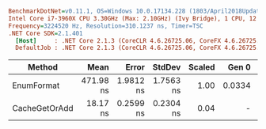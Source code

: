 ``` ini

BenchmarkDotNet=v0.11.1, OS=Windows 10.0.17134.228 (1803/April2018Update/Redstone4)
Intel Core i7-3960X CPU 3.30GHz (Max: 2.10GHz) (Ivy Bridge), 1 CPU, 12 logical and 6 physical cores
Frequency=3224520 Hz, Resolution=310.1237 ns, Timer=TSC
.NET Core SDK=2.1.401
  [Host]     : .NET Core 2.1.3 (CoreCLR 4.6.26725.06, CoreFX 4.6.26725.05), 64bit RyuJIT
  DefaultJob : .NET Core 2.1.3 (CoreCLR 4.6.26725.06, CoreFX 4.6.26725.05), 64bit RyuJIT


```
|        Method |      Mean |     Error |    StdDev | Scaled |  Gen 0 | Allocated |
|-------------- |----------:|----------:|----------:|-------:|-------:|----------:|
|    EnumFormat | 471.98 ns | 1.9812 ns | 1.7563 ns |   1.00 | 0.0334 |     216 B |
| CacheGetOrAdd |  18.17 ns | 0.2599 ns | 0.2304 ns |   0.04 |      - |       0 B |
